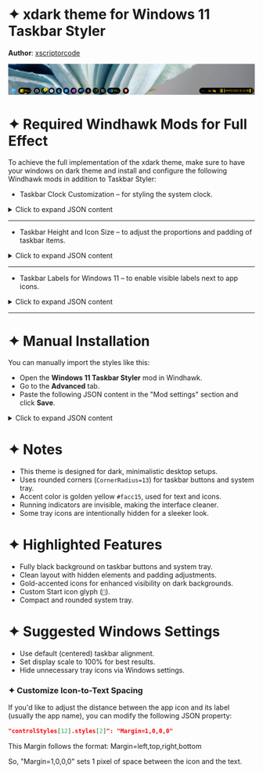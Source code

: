 # ✦ xdark theme for Windows 11 Taskbar Styler

**Author**: [xscriptorcode](https://github.com/xscriptorcode)

![Demonstration](screenshot.png)

# ✦ Required Windhawk Mods for Full Effect
To achieve the full implementation of the xdark theme, make sure to have your windows on dark theme and install and configure the following Windhawk mods in addition to Taskbar Styler:

- Taskbar Clock Customization – for styling the system clock.

<details>
<summary>Click to expand JSON content</summary>

```json
{
  "ShowSeconds": 1,
  "TimeFormat": "HH':'mm",
  "DateFormat": "dd'/'MM'/'yyyy",
  "WeekdayFormat": "",
  "TopLine": "",
  "MiddleLine": "",
  "BottomLine": "║▌║%date% X %time% ▌│",
  "TooltipLine": "%web1_full%",
  "Width": 180,
  "Height": 60,
  "TextSpacing": 0,
  "TimeStyle.Visible": 1,
  "TimeStyle.TextColor": "#facc15",
  "TimeStyle.TextAlignment": "Center",
  "TimeStyle.FontSize": 12,
  "TimeStyle.FontFamily": "JetBrainsMono NF",
  "TimeStyle.FontWeight": "ExtraLight",
  "TimeStyle.FontStyle": "",
  "TimeStyle.FontStretch": "",
  "TimeStyle.CharacterSpacing": 0,
  "DateStyle.TextColor": "#facc15",
  "DateStyle.TextAlignment": "Center",
  "DateStyle.FontSize": 12,
  "DateStyle.FontFamily": "Times New Roman",
  "DateStyle.FontWeight": "Light",
  "DateStyle.FontStyle": "Normal",
  "DateStyle.FontStretch": "SemiCondensed",
  "DateStyle.CharacterSpacing": 1,
  "oldTaskbarOnWin11": 0,
  "MaxWidth": 0,
  "TimeStyle.Hidden": 1,
  "DateStyle.Hidden": 0
}

```

</details>

---

- Taskbar Height and Icon Size – to adjust the proportions and padding of taskbar items.

<details>
<summary>Click to expand JSON content</summary>

```json

{
  "IconSize": 15,
  "TaskbarHeight": 35,
  "TaskbarButtonWidth": 30
}

```

</details>

---

- Taskbar Labels for Windows 11 – to enable visible labels next to app icons.

<details>
<summary>Click to expand JSON content</summary>

```json

{
  "taskbarItemWidth": 60,
  "minimumTaskbarItemWidth": 50,
  "maximumTaskbarItemWidth": 120,
  "runningIndicatorStyle": "centerFixed",
  "progressIndicatorStyle": "sameAsRunningIndicatorStyle",
  "fontSize": 12,
  "leftAndRightPaddingSize": 8,
  "spaceBetweenIconAndLabel": 8,
  "labelForSingleItem": "%name%",
  "labelForMultipleItems": "[%amount%] %name%",
  "mode": "labelsWithCombining",
  "excludedPrograms[0]": "excluded1.exe",
  "alwaysShowThumbnailLabels": 0,
  "fontFamily": "",
  "runningIndicatorHeight": 0,
  "runningIndicatorVerticalOffset": 0
}

```

</details>

---

# ✦ Manual Installation

You can manually import the styles like this:

* Open the **Windows 11 Taskbar Styler** mod in Windhawk.
* Go to the **Advanced** tab.
* Paste the following JSON content in the "Mod settings" section and click **Save**.

<details>
<summary>Click to expand JSON content</summary>

```json

{
  "controlStyles[0].target": "Taskbar.TaskListButton",
  "controlStyles[0].styles[0]": "CornerRadius=13",
  "controlStyles[0].styles[1]": "Padding=6,0,6,0",
  "controlStyles[0].styles[2]": "HorizontalContentAlignment=Left",
  "resourceVariables[0].variableKey": "",
  "resourceVariables[0].value": "",
  "controlStyles[1].target": "SystemTray.TextIconContent > Grid#ContainerGrid > SystemTray.AdaptiveTextBlock#Base > TextBlock#InnerTextBlock",
  "controlStyles[1].styles[0]": "FontSize=16",
  "controlStyles[1].styles[1]": "Foreground=#facc15",
  "controlStyles[2].target": "SystemTray.NotifyIconView#NotifyItemIcon",
  "controlStyles[2].styles[0]": "MinWidth=25",
  "controlStyles[3].target": "SystemTray.OmniButton#ControlCenterButton > Grid > ContentPresenter > ItemsPresenter > StackPanel > ContentPresenter[1] > SystemTray.IconView > Grid > Grid",
  "controlStyles[3].styles[0]": "Visibility=Collapsed",
  "controlStyles[4].target": "SystemTray.TextIconContent > Grid#ContainerGrid",
  "controlStyles[4].styles[0]": "Padding=2",
  "controlStyles[5].target": "SystemTray.ChevronIconView",
  "controlStyles[5].styles[0]": "MinWidth=27",
  "controlStyles[6].target": "SystemTray.OmniButton#NotificationCenterButton > Grid > ContentPresenter > ItemsPresenter > StackPanel > ContentPresenter > SystemTray.IconView#SystemTrayIcon > Grid > Grid > SystemTray.TextIconContent",
  "controlStyles[6].styles[0]": "Visibility=Collapsed",
  "controlStyles[7].target": "Taskbar.TaskListLabeledButtonPanel > Border#BackgroundElement",
  "controlStyles[7].styles[0]": "Background=#000000",
  "controlStyles[7].styles[1]": "CornerRadius=13",
  "controlStyles[8].target": "Grid#SystemTrayFrameGrid",
  "controlStyles[8].styles[0]": "Background=#000000",
  "controlStyles[8].styles[1]": "CornerRadius=13",
  "controlStyles[8].styles[2]": "Margin=0,5,4,5",
  "controlStyles[8].styles[3]": "Padding=2,0,-18,0",
  "controlStyles[9].target": "Taskbar.TaskListButton > Grid > Rectangle#RunningIndicator",
  "controlStyles[9].styles[0]": "Height=3",
  "controlStyles[9].styles[1]": "RadiusX=1.5",
  "controlStyles[9].styles[2]": "RadiusY=1.5",
  "controlStyles[9].styles[3]": "Fill@ActiveNormal=#facc15",
  "controlStyles[9].styles[4]": "VerticalAlignment=Bottom",
  "controlStyles[9].styles[5]": "Margin=16,0,16,4",
  "controlStyles[9].styles[6]": "StrokeThickness=0",
  "controlStyles[10].target": "SystemTray.ImageIconContent > Grid#ContainerGrid > Image",
  "controlStyles[10].styles[0]": "Width=13",
  "controlStyles[11].target": "SystemTray.TextIconContent > Grid#ContainerGrid > SystemTray.AdaptiveTextBlock#Base > TextBlock#InnerTextBlock",
  "controlStyles[11].styles[0]": "FontSize=13",
  "controlStyles[11].styles[1]": "Foreground=#facc15",
  "controlStyles[12].target": "TextBlock#LabelControl",
  "controlStyles[12].styles[0]": "FontFamily=Segoe UI Medium",
  "controlStyles[12].styles[1]": "Foreground=#facc15",
  "controlStyles[12].styles[2]": "Margin=1,0,0,0",
  "controlStyles[12].styles[3]": "VerticalAlignment=Center",
  "controlStyles[12].styles[4]": "TextWrapping=NoWrap",
  "controlStyles[13].target": "Taskbar.ExperienceToggleButton#LaunchListButton[AutomationProperties.AutomationId=StartButton]",
  "controlStyles[13].styles[0]": "Visibility=Visible",
  "controlStyles[14].target": "Windows.UI.Xaml.Controls.TextBlock#InnerTextBlock[Text=]",
  "controlStyles[14].styles[0]": "Text=",
  "controlStyles[14].styles[1]": "Foreground=#facc15",
  "controlStyles[15].target": "Taskbar.TaskbarFrame > Grid#RootGrid > Taskbar.TaskbarBackground > Grid > Rectangle#BackgroundFill",
  "controlStyles[15].styles[0]": "Fill=Transparent",
  "controlStyles[16].target": "Rectangle#BackgroundStroke",
  "controlStyles[16].styles[0]": "Fill=Transparent",
  "controlStyles[18].target": "SystemTray.TextIconContent > Grid#ContainerGrid > SystemTray.AdaptiveTextBlock#Base > TextBlock#InnerTextBlock",
  "controlStyles[18].styles[0]": "Foreground=#facc15"
}

```

</details>

# ✦ Notes

- This theme is designed for dark, minimalistic desktop setups.
- Uses rounded corners (`CornerRadius=13`) for taskbar buttons and system tray.
- Accent color is golden yellow `#facc15`, used for text and icons.
- Running indicators are invisible, making the interface cleaner.
- Some tray icons are intentionally hidden for a sleeker look.

# ✦ Highlighted Features

- Fully black background on taskbar buttons and system tray.
- Clean layout with hidden elements and padding adjustments.
- Gold-accented icons for enhanced visibility on dark backgrounds.
- Custom Start icon glyph (``).
- Compact and rounded system tray.

# ✦ Suggested Windows Settings

- Use default (centered) taskbar alignment.
- Set display scale to 100% for best results.
- Hide unnecessary tray icons via Windows settings.

### ✦ Customize Icon-to-Text Spacing

If you'd like to adjust the distance between the app icon and its label (usually the app name), you can modify the following JSON property:

```json
"controlStyles[12].styles[2]": "Margin=1,0,0,0"
```

This Margin follows the format:
Margin=left,top,right,bottom

So, "Margin=1,0,0,0" sets 1 pixel of space between the icon and the text.


